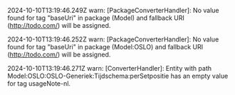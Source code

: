 2024-10-10T13:19:46.249Z warn: [PackageConverterHandler]: No value found for tag "baseUri" in package (Model) and fallback URI (http://todo.com/) will be assigned.

2024-10-10T13:19:46.252Z warn: [PackageConverterHandler]: No value found for tag "baseUri" in package (Model:OSLO) and fallback URI (http://todo.com/) will be assigned.

2024-10-10T13:19:46.271Z warn: [ConverterHandler]: Entity with path Model:OSLO:OSLO-Generiek:Tijdschema:perSetpositie has an empty value for tag usageNote-nl.

